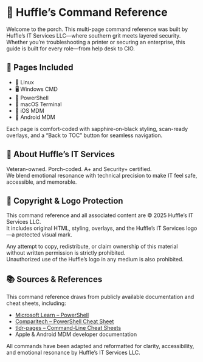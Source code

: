 # 🐾 Huffle’s Command Reference

Welcome to the porch. This multi-page command reference was built by Huffle’s IT Services LLC—where southern grit meets layered security. Whether you’re troubleshooting a printer or securing an enterprise, this guide is built for every role—from help desk to CIO.

## 📂 Pages Included

- 🐺 Linux
- 🖥️ Windows CMD
- 🔧 PowerShell
- 🍎 macOS Terminal
- 🍏 iOS MDM
- 🤖 Android MDM

Each page is comfort-coded with sapphire-on-black styling, scan-ready overlays, and a “Back to TOC” button for seamless navigation.

## 🧠 About Huffle’s IT Services

Veteran-owned. Porch-coded. A+ and Security+ certified.  
We blend emotional resonance with technical precision to make IT feel safe, accessible, and memorable.

## 🔐 Copyright & Logo Protection

This command reference and all associated content are © 2025 Huffle’s IT Services LLC.  
It includes original HTML, styling, overlays, and the Huffle’s IT Services logo—a protected visual mark.

Any attempt to copy, redistribute, or claim ownership of this material without written permission is strictly prohibited.  
Unauthorized use of the Huffle’s logo in any medium is also prohibited.

## 📚 Sources & References

This command reference draws from publicly available documentation and cheat sheets, including:

- [Microsoft Learn – PowerShell](https://learn.microsoft.com/en-us/powershell/)
- [Comparitech – PowerShell Cheat Sheet](https://www.comparitech.com/net-admin/powershell-cheat-sheet/)
- [tldr-pages – Command-Line Cheat Sheets](https://typevar.dev/articles/tldr-pages/tldr)
- Apple & Android MDM developer documentation

All commands have been adapted and reformatted for clarity, accessibility, and emotional resonance by Huffle’s IT Services LLC.
